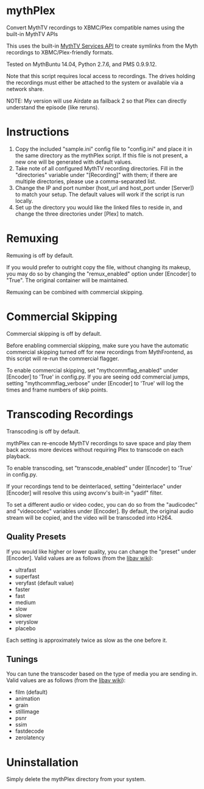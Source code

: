 mythPlex
========

Convert MythTV recordings to XBMC/Plex compatible names using the built-in MythTV APIs

This uses the built-in [MythTV Services API](http://www.mythtv.org/wiki/Services_API) to create symlinks from the Myth recordings to XBMC/Plex-friendly formats.

Tested on MythBuntu 14.04, Python 2.7.6, and PMS 0.9.9.12.

Note that this script requires local access to recordings.  The drives holding the recordings must either be attached to the system or available via a network share.

NOTE: My version will use Airdate as failback 2 so that Plex can directly understand the episode (like reruns). 

Instructions
============

1. Copy the included "sample.ini" config file to "config.ini" and place it in the same directory as the mythPlex script. If this file is not present, a new one will be generated with default values.
2. Take note of all configured MythTV recording directories.  Fill in the "directories" variable under "\[Recording\]" with them; if there are multiple directories, please use a comma-separated list.
3. Change the IP and port number (host\_url and host\_port under \[Server\]) to match your setup.  The default values will work if the script is run locally.
4. Set up the directory you would like the linked files to reside in, and change the three directories under \[Plex\] to match.

Remuxing
========

Remuxing is off by default.

If you would prefer to outright copy the file, without changing its makeup, you may do so by changing the "remux\_enabled" option under \[Encoder\] to "True".  The original container will be maintained.

Remuxing can be combined with commercial skipping.

Commercial Skipping
===================

Commercial skipping is off by default.

Before enabling commercial skipping, make sure you have the automatic commercial skipping turned off for new recordings from MythFrontend, as this script will re-run the commercial flagger.

To enable commercial skipping, set "mythcommflag\_enabled" under \[Encoder\] to 'True' in config.py.  If you are seeing odd commercial jumps, setting "mythcommflag\_verbose" under \[Encoder\] to 'True' will log the times and frame numbers of skip points.

Transcoding Recordings
======================

Transcoding is off by default.

mythPlex can re-encode MythTV recordings to save space and play them back across more devices without requiring Plex to transcode on each playback.

To enable transcoding, set "transcode\_enabled" under \[Encoder\] to 'True' in config.py.

If your recordings tend to be deinterlaced, setting "deinterlace" under \[Encoder\] will resolve this using avconv's built-in "yadif" filter.

To set a different audio or video codec, you can do so from the "audicodec" and "videocodec" variables under \[Encoder\].  By default, the original audio stream will be copied, and the video will be transcoded into H264.

Quality Presets
---------------

If you would like higher or lower quality, you can change the "preset" under \[Encoder\].  Valid values are as follows (from the [libav wiki](https://wiki.libav.org/Encoding/h264#Preset_and_Tune)):

* ultrafast
* superfast
* veryfast (default value)
* faster
* fast
* medium
* slow
* slower
* veryslow
* placebo

Each setting is approximately twice as slow as the one before it.

Tunings
-------

You can tune the transcoder based on the type of media you are sending in.  Valid values are as follows (from the [libav wiki](https://wiki.libav.org/Encoding/h264#Preset_and_Tune)):

* film (default)
* animation
* grain
* stillimage
* psnr
* ssim
* fastdecode
* zerolatency

Uninstallation
==============

Simply delete the mythPlex directory from your system.
